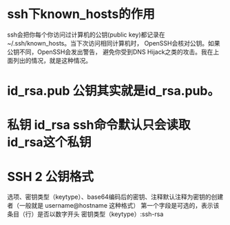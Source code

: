 # ssh下known_hosts的作用

ssh会把你每个你访问过计算机的公钥(public key)都记录在~/.ssh/known_hosts。当下次访问相同计算机时，
OpenSSH会核对公钥。如果公钥不同，OpenSSH会发出警告， 避免你受到DNS Hijack之类的攻击。我在上面列出的情况，就是这种情况。

# id_rsa.pub 公钥其实就是id_rsa.pub。

# 私钥 id_rsa ssh命令默认只会读取 id_rsa这个私钥

# SSH 2 公钥格式
选项、密钥类型（keytype）、base64编码后的密钥、注释默认注释为密钥的创建者（一般就是 username@hostname 这种格式）
第一个字段是可选的，表示该条目（行）是否以数字开头
密钥类型（keytype）:ssh-rsa